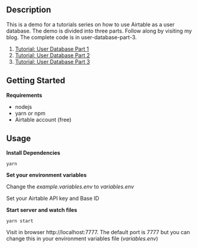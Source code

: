 ## Description

This is a demo for a tutorials series on how to use Airtable as a user database. The demo is divided into three parts. Follow along by visiting my blog. The complete code is in user-database-part-3.

1. [Tutorial: User Database Part 1](https://chinarajames.com/user-database-with-airtable-part-1/)
2. [Tutorial: User Database Part 2](https://chinarajames.com/user-database-with-airtable-part-2/)
3. [Tutorial: User Database Part 3](https://chinarajames.com/user-database-with-airtable-part-3/)

## Getting Started

**Requirements**

- nodejs
- yarn or npm
- Airtable account (free)

## Usage

**Install Dependencies**

`yarn`

**Set your environment variables**

Change the _example.variables.env_ to _variables.env_

Set your Airtable API key and Base ID

**Start server and watch files**

`yarn start`

Visit in browser http://localhost:7777. The default port is 7777 but you can change this in your environment variables file (_variables.env_)
